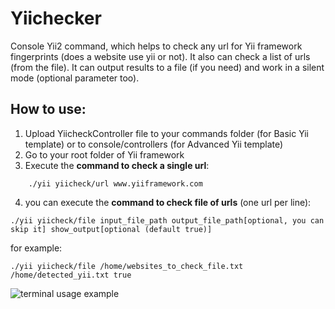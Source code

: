 # Yiichecker
Console Yii2 command, which helps to check any url for Yii framework fingerprints (does a website use yii or not). It also can check a list of urls (from the file). It can output results to a file (if you need) and work in a silent mode (optional parameter too).

## How to use:
1. Upload YiicheckController file to your commands folder (for Basic Yii template) or to console/controllers (for Advanced Yii template)
2. Go to your root folder of Yii framework
3. Execute the **command to check a single url**:
```
    ./yii yiicheck/url www.yiiframework.com
```
4. you can execute the **command to check file of urls** (one url per line):
```
./yii yiicheck/file input_file_path output_file_path[optional, you can skip it] show_output[optional (default true)]
```
for example:
```
./yii yiicheck/file /home/websites_to_check_file.txt /home/detected_yii.txt true
```
![terminal usage example](https://user-images.githubusercontent.com/1950858/60846193-59587f00-a1e7-11e9-842a-a6fd341a7d6a.png)
